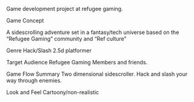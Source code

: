 ﻿Game development project at refugee gaming.

Game Concept

A sidescrolling adventure set in a fantasy/tech universe based on the “Refugee Gaming” community and “Ref culture”

Genre
Hack/Slash 2.5d platformer

Target Audience
Refugee Gaming Members and friends.

Game Flow Summary
Two dimensional sidescroller. Hack and slash your way through enemies. 

Look and Feel 
Cartoony/non-realistic
